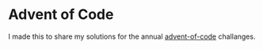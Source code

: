# Advent of Code
I made this to share my solutions for the annual [advent-of-code](https://adventofcode.com/) challanges.
